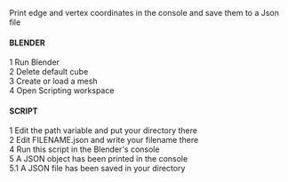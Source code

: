 Print edge and vertex coordinates in the console and save them to a Json file
#### BLENDER
 1 Run Blender  
 2 Delete default cube  
 3 Create or load a mesh  
 4 Open Scripting workspace  
#### SCRIPT
 1 Edit the path variable and put your directory there  
 2 Edit FILENAME.json and write your filename there  
 4 Run this script in the Blender's console  
 5 A JSON object has been printed in the console  
 5.1 A JSON file has been saved in your directory  
